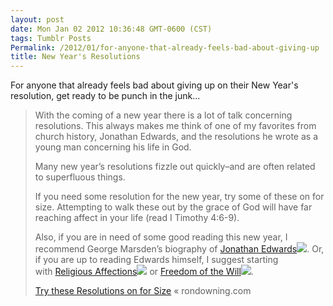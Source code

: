 ```yaml
---
layout: post
date: Mon Jan 02 2012 10:36:48 GMT-0600 (CST)
tags: Tumblr Posts
Permalink: /2012/01/for-anyone-that-already-feels-bad-about-giving-up
title: New Year's Resolutions
---
```


For anyone that already feels bad about giving up on their New Year's resolution, get ready to be punch in the junk...

> <span></span>
> 
> With the coming of a new year there is a lot of talk concerning resolutions. This always makes me think of one of my favorites from church history, Jonathan Edwards, and the resolutions he wrote as a young man concerning his life in God.
> 
> Many new year’s resolutions fizzle out quickly–and are often related to superfluous things.
> 
> If you need some resolution for the new year, try some of these on for size. Attempting to walk these out by the grace of God will have far reaching affect in your life (read I Timothy 4:6-9).
> 
> Also, if you are in need of some good reading this new year, I recommend George Marsden’s biography of [Jonathan Edwards](http://www.amazon.com/gp/product/0300105967/ref=as_li_ss_tl?ie=UTF8&tag=rondow-20&linkCode=as2&camp=1789&creative=390957&creativeASIN=0300105967)![](http://www.assoc-amazon.com/e/ir?t=rondow-20&l=as2&o=1&a=0300105967). Or, if you are up to reading Edwards himself, I suggest starting with [Religious Affections](http://www.amazon.com/gp/product/0300158416/ref=as_li_ss_tl?ie=UTF8&tag=rondow-20&linkCode=as2&camp=1789&creative=390957&creativeASIN=0300158416)![](http://www.assoc-amazon.com/e/ir?t=rondow-20&l=as2&o=1&a=0300158416) or [Freedom of the Will](http://www.amazon.com/gp/product/0300158408/ref=as_li_ss_tl?ie=UTF8&tag=rondow-20&linkCode=as2&camp=1789&creative=390957&creativeASIN=0300158408)![](http://www.assoc-amazon.com/e/ir?t=rondow-20&l=as2&o=1&a=0300158408).
> 
> <div>
> 
> [Try these Resolutions on for Size](http://rondowning.wordpress.com/2012/01/01/try-these-resolutions-on-for-size/ "Try these Resolutions on for Size") « rondowning.com
> 
> </div>
